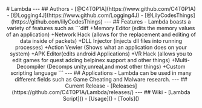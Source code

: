 <div align="center">
# Lambda
---
## Authors
- [@C4T0P1A](https://www.github.com/C4T0P1A)
- [@Logging4J](https://www.github.com/Logging4J)
- [@LilyCodesThings](https://github.com/lilyCodesThings)
---
## Features
  - Lambda boasts a variety of features such as
 ```diff
     +Memory Editor (edits the memory values of an application)
     +Network Hack (allows for the replacement and editing of data inside of packets)
     +DLL Injector (injects dll files into running processes)
     +Action Vewier (Shows what an application does on your system)
     +APK Editor(edits android Applications)
     +VR Hack (allows you to edit games for quest adding belpinex support and other things)
     +Multi-Decompiler (Decomps unity,unreal,and most other things)
     +Custom scripting language
  ```
---
## Applications
 - Lambda can be used in many different fields such as Game Cheating and Malware research.
---
## Current Release
- [Releases](https://github.com/C4T0P1A/Lambda/releases/)
---
## Wiki
- [Lambda Script]()
- [Usage]()
- [Tools]()
</div>